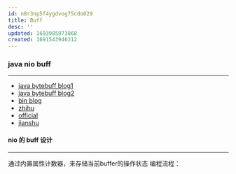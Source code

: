```yaml
---
id: n8r3np5f4ygdvog75cdo029
title: Buff
desc: ''
updated: 1693985973868
created: 1691543946312
---
```


### java nio buff
--------
- [java bytebuff blog1](https://greedypirate.github.io/2019/12/01/ByteBuffer%E6%B5%85%E6%98%BE%E6%98%93%E6%87%82%E7%9A%84%E5%9B%BE%E8%A7%A3%E5%8E%9F%E7%90%86/#ByteBuffer)
- [java bytebuff blog2](https://www.zhihu.com/question/49938713)
- [bin blog](https://mp.weixin.qq.com/s?__biz=Mzg2MzU3Mjc3Ng==&mid=2247485497&idx=1&sn=eb4afe6764b2b976fb80f6dc5c6fd68a&chksm=ce77ce7ef900476865864e09bb6f0688ca784afc396084ecc90a894bfd733692049c332edd11&token=1989937321&lang=zh_CN#rd)
- [zhihu](https://zhuanlan.zhihu.com/p/55531982)
- [official](https://docs.oracle.com/javase%2F7%2Fdocs%2Fapi%2F%2F/java/nio/ByteBuffer.html)
- [jianshu](https://www.jianshu.com/p/3f97549a63cd)
#### nio 的 buff 设计
------
通过内置属性计数器，来存储当前buffer的操作状态
编程流程：
